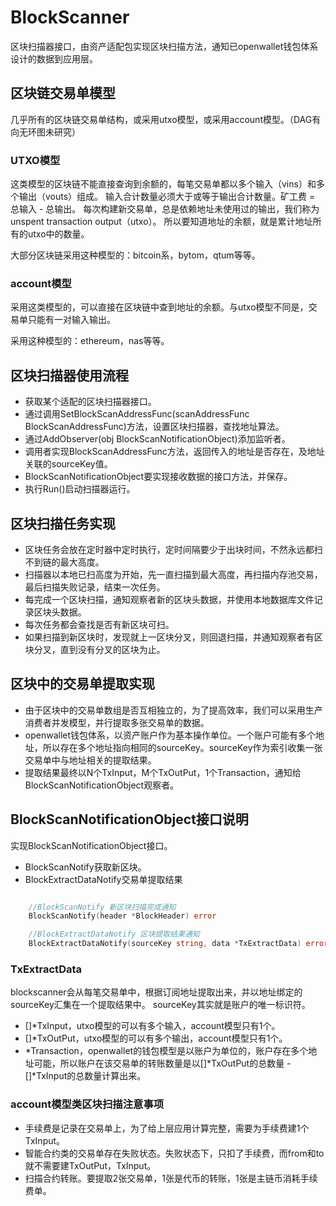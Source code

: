 # BlockScanner

区块扫描器接口，由资产适配包实现区块扫描方法，通知已openwallet钱包体系设计的数据到应用层。

## 区块链交易单模型

几乎所有的区块链交易单结构，或采用utxo模型，或采用account模型。（DAG有向无环图未研究）

### UTXO模型

这类模型的区块链不能直接查询到余额的，每笔交易单都以多个输入（vins）和多个输出（vouts）组成。
输入合计数量必须大于或等于输出合计数量。矿工费 = 总输入 - 总输出。
每次构建新交易单，总是依赖地址未使用过的输出，我们称为unspent transaction output（utxo）。
所以要知道地址的余额，就是累计地址所有的utxo中的数量。

大部分区块链采用这种模型的：bitcoin系，bytom，qtum等等。

### account模型

采用这类模型的，可以直接在区块链中查到地址的余额。与utxo模型不同是，交易单只能有一对输入输出。

采用这种模型的：ethereum，nas等等。

## 区块扫描器使用流程

- 获取某个适配的区块扫描器接口。
- 通过调用SetBlockScanAddressFunc(scanAddressFunc BlockScanAddressFunc)方法，设置区块扫描器，查找地址算法。
- 通过AddObserver(obj BlockScanNotificationObject)添加监听者。
- 调用者实现BlockScanAddressFunc方法，返回传入的地址是否存在，及地址关联的sourceKey值。
- BlockScanNotificationObject要实现接收数据的接口方法，并保存。
- 执行Run()启动扫描器运行。

## 区块扫描任务实现

- 区块任务会放在定时器中定时执行，定时间隔要少于出块时间，不然永远都扫不到链的最大高度。
- 扫描器以本地已扫高度为开始，先一直扫描到最大高度，再扫描内存池交易，最后扫描失败记录，结束一次任务。
- 每完成一个区块扫描，通知观察者新的区块头数据，并使用本地数据库文件记录区块头数据。
- 每次任务都会查找是否有新区块可扫。
- 如果扫描到新区块时，发现就上一区块分叉，则回退扫描，并通知观察者有区块分叉，直到没有分叉的区块为止。

## 区块中的交易单提取实现

- 由于区块中的交易单数组是否互相独立的，为了提高效率，我们可以采用生产消费者并发模型，并行提取多张交易单的数据。
- openwallet钱包体系，以资产账户作为基本操作单位。一个账户可能有多个地址，所以存在多个地址指向相同的sourceKey。sourceKey作为索引收集一张交易单中与地址相关的提取结果。
- 提取结果最终以N个TxInput，M个TxOutPut，1个Transaction，通知给BlockScanNotificationObject观察者。

## BlockScanNotificationObject接口说明

实现BlockScanNotificationObject接口。

- BlockScanNotify获取新区块。
- BlockExtractDataNotify交易单提取结果

```go

    //BlockScanNotify 新区块扫描完成通知
	BlockScanNotify(header *BlockHeader) error

	//BlockExtractDataNotify 区块提取结果通知
	BlockExtractDataNotify(sourceKey string, data *TxExtractData) error

```

### TxExtractData

blockscanner会从每笔交易单中，根据订阅地址提取出来，并以地址绑定的sourceKey汇集在一个提取结果中。
sourceKey其实就是账户的唯一标识符。

- []*TxInput，utxo模型的可以有多个输入，account模型只有1个。
- []*TxOutPut，utxo模型的可以有多个输出，account模型只有1个。
- *Transaction，openwallet的钱包模型是以账户为单位的，账户存在多个地址可能，所以账户在该交易单的转账数量是以[]*TxOutPut的总数量 - []*TxInput的总数量计算出来。

### account模型类区块扫描注意事项

- 手续费是记录在交易单上，为了给上层应用计算完整，需要为手续费建1个TxInput。
- 智能合约类的交易单存在失败状态。失败状态下，只扣了手续费，而from和to就不需要建TxOutPut，TxInput。
- 扫描合约转账。要提取2张交易单，1张是代币的转账，1张是主链币消耗手续费单。








